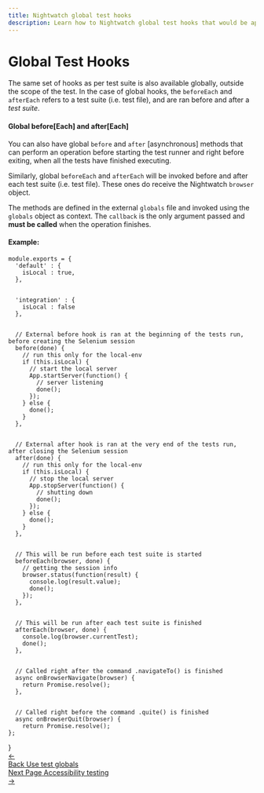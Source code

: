 ```yaml
---
title: Nightwatch global test hooks 
description: Learn how to Nightwatch global test hooks that would be applicable to the entire test suite.
---
```



<div class="page-header"><h1>Global Test Hooks</h1></div>

The same set of hooks as per test suite is also available globally, outside the scope of the test. In the case of global hooks, the `beforeEach` and `afterEach` refers to a test suite (i.e. test file), and are ran before and after a _test suite_.

#### Global before[Each] and after[Each]

You can also have global `before` and `after` [asynchronous] methods that can perform an operation before starting the test runner and right before exiting, when all the tests have finished executing.

Similarly, global `beforeEach` and `afterEach` will be invoked before and after each test suite (i.e. test file). These ones do receive the Nightwatch `browser` object.

The methods are defined in the external `globals` file and invoked using the `globals` object as context. The `callback` is the only argument passed and **must be called** when the operation finishes.

#### Example:
<div class="sample-test"><pre class="line-numbers"><code class="language-javascript">module.exports = {
  'default' : {
    isLocal : true,
  },
  <br>
  'integration' : {
    isLocal : false
  },
  <br>
  // External before hook is ran at the beginning of the tests run, before creating the Selenium session
  before(done) {
    // run this only for the local-env
    if (this.isLocal) {
      // start the local server
      App.startServer(function() {
        // server listening
        done();
      });
    } else {
      done();
    }
  },
  <br>
  // External after hook is ran at the very end of the tests run, after closing the Selenium session
  after(done) {
    // run this only for the local-env
    if (this.isLocal) {
      // stop the local server
      App.stopServer(function() {
        // shutting down
        done();
      });
    } else {
      done();
    }
  },
  <br>
  // This will be run before each test suite is started
  beforeEach(browser, done) {
    // getting the session info
    browser.status(function(result) {
      console.log(result.value);
      done();
    });
  },
  <br>
  // This will be run after each test suite is finished
  afterEach(browser, done) {
    console.log(browser.currentTest);
    done();
  },
  <br>
  // Called right after the command .navigateTo() is finished
  async onBrowserNavigate(browser) {
    return Promise.resolve();
  },
  <br>
  // Called right before the command .quite() is finished
  async onBrowserQuit(browser) {
    return Promise.resolve();
};</code></pre></div>
  }

<div class="doc-pagination pt-40">
  <div class="previous">
    <a href="https://nightwatchjs.org/guide/writing-tests/using-test-globals.html">
      <span>←</span>
        <div class="d-flex flex-column">
          <span class="smallT">Back</span>
          <span class="bigT">Use test globals</span>
        </div>
    </a>
  </div>
  <div class="next">
    <a href="https://nightwatchjs.org/guide/using-nightwatch/accessibility-testing.html">
        <div class="d-flex flex-column">
          <span class="smallT">Next Page</span>
          <span class="bigT">Accessibility testing</span>
        </div>
        <span>→</span>
    </a>
  </div>
</div>